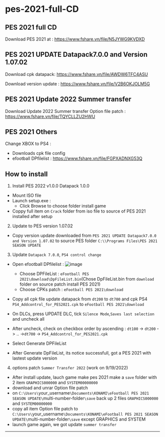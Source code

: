# pes-2021-full-CD
## PES 2021 full CD
Download PES 2021 at :  https://www.fshare.vn/file/N5JYWG9KVDXD

## PES 2021 UPDATE Datapack7.0.0 and Version 1.07.02
Download cpk datapack: https://www.fshare.vn/file/AWDW6TFC4ASU

Download version update : https://www.fshare.vn/file/V2B6OKJOLM5G

## PES 2021 Update 2022 Summer transfer 
Download Update 2022 Summer transfer Option file patch :  https://www.fshare.vn/file/TQYCLLZU2HWU

## PES 2021 Others
Change XBOX to PS4 :  
-   Downloads cpk file config
-   efootball DPfilelist : https://www.fshare.vn/file/FGPXADNXG53Q

## How to install
1.  Install PES 2022 v1.0.0 Datapack 1.0.0
-   Mount ISO file
-   Launch setup.exe :
    +   Click Browse to choose folder install game
-   Coppy full item on `Crack` folder from iso file to source of PES 2021 installed after setup
2.  Update to PES version 1.07.02  
-   Copy version update downloaded from `PES 2021 UPDATE Datapack7.0.0 and Version 1.07.02` to source PES folder `C:\\Programs Files\PES 2021 SEASON UPDATE`  
3.  Update `Datapack 7.0.0`, `PS4 control change`
-   Open efootball DPfilelist :
![image](https://user-images.githubusercontent.com/63294758/190960919-db798d57-aeab-4a27-9af7-49e3b10dd3db.png)

    +   Choose DPFileList :  `eFootball PES 2021\download\DpFileList.bin`(Chose DpFileList.bin from `download` folder on source patch install PES 2021)  
    +   Choose CPKs patch : `eFootball PES 2021\download`  
-   Copy all cpk file update datapack from `dt200` to `dt700` and cpk PS4 `PS4_Addcontrol_for_PES2021.cpk` to `eFootball PES 2021\download`  
-   On DLCs, press UPDATE DLC, tick `Silence Mode`,`Saves last selection` and uncheck all  
-   After uncheck, check on checkbox order by ascending : `dt100` -> `dt200` -> .. ->`dt700` -> `PS4_Addcontrol_for_PES2021.cpk` 
-   Select Generate DPFileList 
-   After Generate DpFileList, its notice successfull, got a PES 2021 with lastest update version  
4.  options patch `Summer Transfer 2022` (work on 9/19/2022)
-   After install update, lauch game make pes 2021 make a `save` folder with 2 item `GRAPHICS000000` and `SYSTEM00000000` 
-   download and unrar Option file patch  
-   on `C:\Users\`your_username`\Documents\KONAMI\eFootball PES 2021 SEASON UPDATE\`multi-number-folder`\save` back up 2 files `GRAPHICS000000` and `SYSTEM00000000`
-   copy all item Option file patch to `C:\Users\`your_username`\Documents\KONAMI\eFootball PES 2021 SEASON UPDATE\`multi-number-folder`\save` except GRAPHICS and SYSTEM
-   launch game again, we got update `summer transfer`
---



